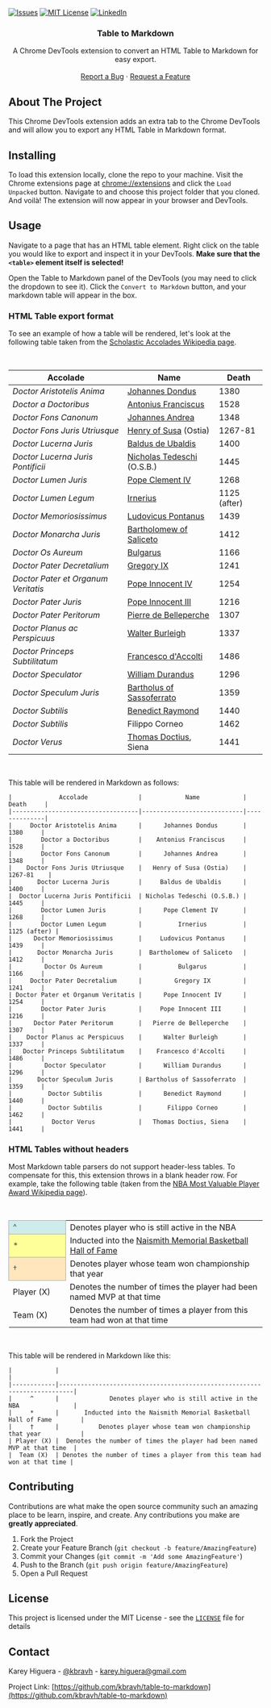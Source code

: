 <!-- PROJECT SHIELDS -->
<!-- [![Contributors][contributors-shield]][contributors-url] -->
<!-- [![Forks][forks-shield]][forks-url] -->
<!-- [![Stargazers][stars-shield]][stars-url] -->
[![Issues][issues-shield]][issues-url]
[![MIT License][license-shield]][license-url]
[![LinkedIn][linkedin-shield]][linkedin-url]

<h3 align="center">Table to Markdown</h3>
<p align="center">
    A Chrome DevTools extension to convert an HTML Table to Markdown for easy export.
    <br />
    <br />
    <a href="https://github.com/kbravh/table-to-markdown/issues">Report a Bug</a>
    ·
    <a href="https://github.com/kbravh/table-to-markdown/issues">Request a Feature</a>
  </p>

<!-- ABOUT THE PROJECT -->
## About The Project

This Chrome DevTools extension adds an extra tab to the Chrome DevTools and will allow you to export any HTML Table in Markdown format.

<!-- Add gif here -->

## Installing

To load this extension locally, clone the repo to your machine. Visit the Chrome extensions page at [chrome://extensions](chrome://extensions) and click the `Load Unpacked` button. Navigate to and choose this project folder that you cloned. And voilà! The extension will now appear in your browser and DevTools.

<!-- USAGE EXAMPLES -->
## Usage

Navigate to a page that has an HTML table element. Right click on the table you would like to export and inspect it in your DevTools. **Make sure that the `<table>` element itself is selected!**

Open the Table to Markdown panel of the DevTools (you may need to click the dropdown to see it). Click the `Convert to Markdown` button, and your markdown table will appear in the box.

### HTML Table export format

To see an example of how a table will be rendered, let's look at the following table taken from the [Scholastic Accolades Wikipedia page](https://en.wikipedia.org/wiki/Scholastic_accolades#Doctors_in_law).

<br />
<table class="wikitable sortable jquery-tablesorter">
  <thead>
    <tr>
      <th class="headerSort" tabindex="0" role="columnheader button" title="Sort ascending">Accolade</th>
      <th class="headerSort" tabindex="0" role="columnheader button" title="Sort ascending">Name</th>
      <th class="headerSort" tabindex="0" role="columnheader button" title="Sort ascending">Death
      </th>
    </tr>
  </thead>
  <tbody>
    <tr>
      <td><i>Doctor Aristotelis Anima</i></td>
      <td><a href="/w/index.php?title=Johannes_Dondus&amp;action=edit&amp;redlink=1" class="new"
          title="Johannes Dondus (page does not exist)">Johannes Dondus</a></td>
      <td>1380
      </td>
    </tr>
    <tr>
      <td><i>Doctor a Doctoribus</i></td>
      <td><a href="/w/index.php?title=Antonius_Franciscus&amp;action=edit&amp;redlink=1" class="new"
          title="Antonius Franciscus (page does not exist)">Antonius Franciscus</a></td>
      <td>1528
      </td>
    </tr>
    <tr>
      <td><i>Doctor Fons Canonum</i></td>
      <td><a href="/w/index.php?title=Johannes_Andrea&amp;action=edit&amp;redlink=1" class="new"
          title="Johannes Andrea (page does not exist)">Johannes Andrea</a></td>
      <td>1348
      </td>
    </tr>
    <tr>
      <td><i>Doctor Fons Juris Utriusque</i></td>
      <td><a href="/wiki/Henry_of_Susa" class="mw-redirect" title="Henry of Susa">Henry of Susa</a> (Ostia)</td>
      <td>1267-81
      </td>
    </tr>
    <tr>
      <td><i>Doctor Lucerna Juris</i></td>
      <td><a href="/wiki/Baldus_de_Ubaldis" title="Baldus de Ubaldis">Baldus de Ubaldis</a></td>
      <td>1400
      </td>
    </tr>
    <tr>
      <td><i>Doctor Lucerna Juris Pontificii</i></td>
      <td><a href="/wiki/Nicholas_Tedeschi" class="mw-redirect" title="Nicholas Tedeschi">Nicholas Tedeschi</a> (O.S.B.)
      </td>
      <td>1445
      </td>
    </tr>
    <tr>
      <td><i>Doctor Lumen Juris</i></td>
      <td><a href="/wiki/Pope_Clement_IV" title="Pope Clement IV">Pope Clement IV</a></td>
      <td>1268
      </td>
    </tr>
    <tr>
      <td><i>Doctor Lumen Legum</i></td>
      <td><a href="/wiki/Irnerius" title="Irnerius">Irnerius</a></td>
      <td>1125 (after)
      </td>
    </tr>
    <tr>
      <td><i>Doctor Memoriosissimus</i></td>
      <td><a href="/w/index.php?title=Ludovicus_Pontanus&amp;action=edit&amp;redlink=1" class="new"
          title="Ludovicus Pontanus (page does not exist)">Ludovicus Pontanus</a></td>
      <td>1439
      </td>
    </tr>
    <tr>
      <td><i>Doctor Monarcha Juris</i></td>
      <td><a href="/w/index.php?title=Bartholomew_of_Saliceto&amp;action=edit&amp;redlink=1" class="new"
          title="Bartholomew of Saliceto (page does not exist)">Bartholomew of Saliceto</a></td>
      <td>1412
      </td>
    </tr>
    <tr>
      <td><i>Doctor Os Aureum</i></td>
      <td><a href="/wiki/Bulgarus" title="Bulgarus">Bulgarus</a></td>
      <td>1166
      </td>
    </tr>
    <tr>
      <td><i>Doctor Pater Decretalium</i></td>
      <td><a href="/wiki/Gregory_IX" class="mw-redirect" title="Gregory IX">Gregory IX</a></td>
      <td>1241
      </td>
    </tr>
    <tr>
      <td><i>Doctor Pater et Organum Veritatis</i></td>
      <td><a href="/wiki/Pope_Innocent_IV" title="Pope Innocent IV">Pope Innocent IV</a></td>
      <td>1254
      </td>
    </tr>
    <tr>
      <td><i>Doctor Pater Juris</i></td>
      <td><a href="/wiki/Pope_Innocent_III" title="Pope Innocent III">Pope Innocent III</a></td>
      <td>1216
      </td>
    </tr>
    <tr>
      <td><i>Doctor Pater Peritorum</i></td>
      <td><a href="/w/index.php?title=Pierre_de_Belleperche&amp;action=edit&amp;redlink=1" class="new"
          title="Pierre de Belleperche (page does not exist)">Pierre de Belleperche</a></td>
      <td>1307
      </td>
    </tr>
    <tr>
      <td><i>Doctor Planus ac Perspicuus</i></td>
      <td><a href="/wiki/Walter_Burley" title="Walter Burley">Walter Burleigh</a></td>
      <td>1337
      </td>
    </tr>
    <tr>
      <td><i>Doctor Princeps Subtilitatum</i></td>
      <td><a href="/w/index.php?title=Francesco_d%27Accolti&amp;action=edit&amp;redlink=1" class="new"
          title="Francesco d'Accolti (page does not exist)">Francesco d'Accolti</a></td>
      <td>1486
      </td>
    </tr>
    <tr>
      <td><i>Doctor Speculator</i></td>
      <td><a href="/wiki/William_Durandus" class="mw-redirect" title="William Durandus">William Durandus</a></td>
      <td>1296
      </td>
    </tr>
    <tr>
      <td><i>Doctor Speculum Juris</i></td>
      <td><a href="/wiki/Bartholus_of_Sassoferrato" class="mw-redirect" title="Bartholus of Sassoferrato">Bartholus of
          Sassoferrato</a></td>
      <td>1359
      </td>
    </tr>
    <tr>
      <td><i>Doctor Subtilis</i></td>
      <td><a href="/w/index.php?title=Benedict_Raymond&amp;action=edit&amp;redlink=1" class="new"
          title="Benedict Raymond (page does not exist)">Benedict Raymond</a></td>
      <td>1440
      </td>
    </tr>
    <tr>
      <td><i>Doctor Subtilis</i></td>
      <td>Filippo Corneo</td>
      <td>1462
      </td>
    </tr>
    <tr>
      <td><i>Doctor Verus</i></td>
      <td><a href="/w/index.php?title=Thomas_Doctius&amp;action=edit&amp;redlink=1" class="new"
          title="Thomas Doctius (page does not exist)">Thomas Doctius</a>, Siena</td>
      <td>1441
      </td>
    </tr>
  </tbody>
  <tfoot></tfoot>
</table>
<br />

This table will be rendered in Markdown as follows:

```
|             Accolade              |            Name            |    Death     |
|-----------------------------------|----------------------------|--------------|
|     Doctor Aristotelis Anima      |      Johannes Dondus       |     1380     |
|        Doctor a Doctoribus        |    Antonius Franciscus     |     1528     |
|        Doctor Fons Canonum        |      Johannes Andrea       |     1348     |
|    Doctor Fons Juris Utriusque    |   Henry of Susa (Ostia)    |   1267-81    |
|       Doctor Lucerna Juris        |     Baldus de Ubaldis      |     1400     |
|  Doctor Lucerna Juris Pontificii  | Nicholas Tedeschi (O.S.B.) |     1445     |
|        Doctor Lumen Juris         |      Pope Clement IV       |     1268     |
|        Doctor Lumen Legum         |          Irnerius          | 1125 (after) |
|      Doctor Memoriosissimus       |     Ludovicus Pontanus     |     1439     |
|       Doctor Monarcha Juris       |  Bartholomew of Saliceto   |     1412     |
|         Doctor Os Aureum          |          Bulgarus          |     1166     |
|     Doctor Pater Decretalium      |         Gregory IX         |     1241     |
| Doctor Pater et Organum Veritatis |      Pope Innocent IV      |     1254     |
|        Doctor Pater Juris         |     Pope Innocent III      |     1216     |
|      Doctor Pater Peritorum       |   Pierre de Belleperche    |     1307     |
|    Doctor Planus ac Perspicuus    |      Walter Burleigh       |     1337     |
|   Doctor Princeps Subtilitatum    |    Francesco d'Accolti     |     1486     |
|         Doctor Speculator         |      William Durandus      |     1296     |
|       Doctor Speculum Juris       | Bartholus of Sassoferrato  |     1359     |
|          Doctor Subtilis          |      Benedict Raymond      |     1440     |
|          Doctor Subtilis          |       Filippo Corneo       |     1462     |
|           Doctor Verus            |   Thomas Doctius, Siena    |     1441     |
```

### HTML Tables without headers
Most Markdown table parsers do not support header-less tables. To compensate for this, this extension throws in a blank header row. For example, take the following table (taken from the [NBA Most Valuable Player Award Wikipedia page](https://en.wikipedia.org/wiki/NBA_Most_Valuable_Player_Award)).

<br/>
<table class="wikitable">
  <tbody>
    <tr>
      <td style="background-color:#CFECEC; border:1px solid #aaaaaa; width:6em; color: #535056;">^</td>
      <td>Denotes player who is still active in the NBA</td>
    </tr>
    <tr>
      <td style="background-color:#FFFF99; border:1px solid #aaaaaa; width:6em; color: #535056;">*</td>
      <td>Inducted into the <a href="/wiki/Naismith_Memorial_Basketball_Hall_of_Fame" title="Naismith Memorial Basketball Hall of Fame">Naismith Memorial Basketball Hall of Fame</a></td>
    </tr>
    <tr>
      <td style="background-color:#FFE6BD; border:1px solid #aaaaaa; width:6em; color: #535056;">†</td>
      <td>Denotes player whose team won championship that year</td>
    </tr>
    <tr>
      <td>Player (X)</td>
      <td>Denotes the number of times the player had been named MVP at that time</td>
    </tr>
    <tr>
      <td>Team (X)</td>
      <td>Denotes the number of times a player from this team had won at that time</td>
    </tr>
  </tbody>
</table>
<br/>

This table will be rendered in Markdown like this:

```
|            |                                                                          |
|------------|--------------------------------------------------------------------------|
|     ^      |              Denotes player who is still active in the NBA               |
|     *      |       Inducted into the Naismith Memorial Basketball Hall of Fame        |
|     †      |           Denotes player whose team won championship that year           |
| Player (X) |  Denotes the number of times the player had been named MVP at that time  |
|  Team (X)  | Denotes the number of times a player from this team had won at that time |
```

<!-- CONTRIBUTING -->
## Contributing

Contributions are what make the open source community such an amazing place to be learn, inspire, and create. Any contributions you make are **greatly appreciated**.

1. Fork the Project
2. Create your Feature Branch (`git checkout -b feature/AmazingFeature`)
3. Commit your Changes (`git commit -m 'Add some AmazingFeature'`)
4. Push to the Branch (`git push origin feature/AmazingFeature`)
5. Open a Pull Request

## License

This project is licensed under the MIT License - see the [`LICENSE`](LICENSE) file for details

<!-- CONTACT -->
## Contact

Karey Higuera - [@kbravh](https://twitter.com/kbravh) - karey.higuera@gmail.com

Project Link: [https://github.com/kbravh/table-to-markdown](https://github.com/kbravh/table-to-markdown)


<!-- MARKDOWN LINKS -->
[issues-shield]: https://img.shields.io/github/issues/kbravh/table-to-markdown.svg?style=flat-square
[issues-url]: https://github.com/kbravh/table-to-markdown/issues
[license-shield]: https://img.shields.io/github/license/kbravh/table-to-markdown.svg?style=flat-square
[license-url]: https://github.com/kbravh/table-to-markdown/blob/master/LICENSE
[linkedin-shield]: https://img.shields.io/badge/-LinkedIn-black.svg?style=flat-square&logo=linkedin&colorB=555
[linkedin-url]: https://linkedin.com/in/kbravh